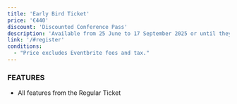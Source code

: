 ```yaml
---
title: 'Early Bird Ticket'
price: '€440'
discount: 'Discounted Conference Pass'
description: 'Available from 25 June to 17 September 2025 or until they sell out'
link: '/#register'
conditions:
  - "Price excludes Eventbrite fees and tax."
---
```


### FEATURES

- All features from the Regular Ticket
